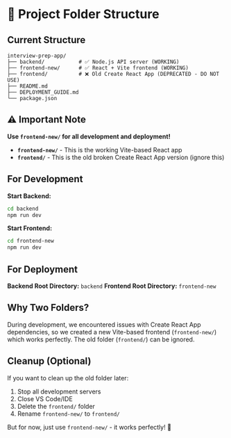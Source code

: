 # 📁 Project Folder Structure

## Current Structure
```
interview-prep-app/
├── backend/           # ✅ Node.js API server (WORKING)
├── frontend-new/      # ✅ React + Vite frontend (WORKING)
├── frontend/          # ❌ Old Create React App (DEPRECATED - DO NOT USE)
├── README.md
├── DEPLOYMENT_GUIDE.md
└── package.json
```

## ⚠️ Important Note

**Use `frontend-new/` for all development and deployment!**

- **`frontend-new/`** - This is the working Vite-based React app
- **`frontend/`** - This is the old broken Create React App version (ignore this)

## For Development

**Start Backend:**
```bash
cd backend
npm run dev
```

**Start Frontend:**
```bash
cd frontend-new
npm run dev
```

## For Deployment

**Backend Root Directory:** `backend`
**Frontend Root Directory:** `frontend-new`

## Why Two Folders?

During development, we encountered issues with Create React App dependencies, so we created a new Vite-based frontend (`frontend-new/`) which works perfectly. The old folder (`frontend/`) can be ignored.

## Cleanup (Optional)

If you want to clean up the old folder later:
1. Stop all development servers
2. Close VS Code/IDE
3. Delete the `frontend/` folder
4. Rename `frontend-new/` to `frontend/`

But for now, just use `frontend-new/` - it works perfectly! 🚀